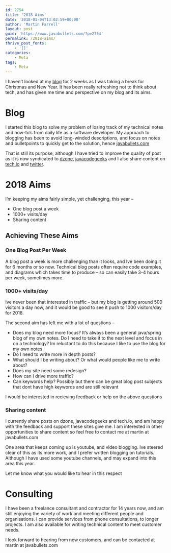 ```yaml
---
id: 2754
title: '2018 Aims'
date: '2018-01-04T13:02:59+00:00'
author: 'Martin Farrell'
layout: post
guid: 'https://www.javabullets.com/?p=2754'
permalink: /2018-aims/
thrive_post_fonts:
    - '[]'
categories:
    - Meta
tags:
    - Meta
---
```


I haven’t looked at my [blog](http://www.javabullets.com) for 2 weeks as I was taking a break for Christmas and New Year. It has been really refreshing not to think about tech, and has given me time and perspective on my blog and its aims.

# Blog

I started this blog to solve my problem of losing track of my technical notes and how-to’s from daily life as a software developer. My approach to blogging has been to avoid long-winded descriptions, and focus on notes and bulletpoints to quickly get to the solution, hence [javabullets.com](www.javabullets.com)

That is still its purpose, although I have tried to improve the quality of post as it is now syndicated to [dzone](www.javabullets.com), [javacodegeeks](www.javabullets.com) and I also share content on [tech.io](tech.io) and [twitter](https://twitter.com/javabullets).

# 2018 Aims

I’m keeping my aims fairly simple, yet challenging, this year –

- One blog post a week
- 1000+ visits/day
- Sharing content

## Achieving These Aims

### One Blog Post Per Week

A blog post a week is more challenging than it looks, and Ive been doing it for 6 months or so now. Technical blog posts often require code examples, and diagrams which takes time to produce – so can easily take 3-4 hours per week, sometimes more.

### 1000+ visits/day

Ive never been that interested in traffic – but my blog is getting around 500 visitors a day now, and it would be good to see it push to 1000 visitors/day for 2018.

The second aim has left me with a lot of questions –

- Does my blog need more focus? It’s always been a general java/spring blog of my own notes. Do I need to take it to the next level and focus in on a technology? Im reluctant to do this because I like to use the blog for my own notes
- Do I need to write more in depth posts?
- What should I be writing about? Or what would people like me to write about?
- Does my site need some redesign?
- How can I drive more traffic?
- Can keywords help? Possibly but there can be great blog post subjects that dont have high keywords and are still relevant

I would be interested in recieving feedback or help on the above questions

### Sharing content

I currently share posts on dzone, javacodegeeks and tech.io, and am happy with the feedback and support these sites give me. I am interested in other opportunities to share content so feel free to contact me at martin at javabullets.com

One area that keeps coming up is youtube, and video blogging. Ive steered clear of this as its more work, and I prefer written blogging on tutorials. Although I have used some youtube channels, and may expand into this area this year.

Let me know what you would like to hear in this respect

# Consulting

I have been a freelance consultant and contractor for 14 years now, and am still enjoying the variety of work and meeting different people and organisations. I can provide services from phone consultations, to longer projects. I am also available for writing technical content to meet customer needs.

I look forward to hearing from new customers, and can be contacted at martin at javabullets.com